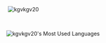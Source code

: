
<p>&nbsp;<img align="center" src="https://github-readme-stats.vercel.app/api?username=kgvkgv20&show_icons=true&locale=en" alt="kgvkgv20" /></p>
<br />
<br />
<picture>
  <source srcset="https://github-readme-stats.vercel.app/api/top-langs/?username=kgvkgv20&layout=compact&langs_count=6&theme=react&count_private=true&include_all_commits=true"  />
  <img src="https://github-readme-stats.vercel.app/api/top-langs/?username=tirathawat&layout=compact&langs_count=8&count_private=true&include_all_commits=true" alt="kgvkgv20's Most Used Languages" />
 </picture>


<!--
**kgvkgv20/kgvkgv20** is a ✨ _special_ ✨ repository because its `README.md` (this file) appears on your GitHub profile.

Here are some ideas to get you started:

- 🔭 I’m currently working on ...
- 🌱 I’m currently learning ...
- 👯 I’m looking to collaborate on ...
- 🤔 I’m looking for help with ...
- 💬 Ask me about ...
- 📫 How to reach me: ...
- 😄 Pronouns: ...
- ⚡ Fun fact: ...
-->
